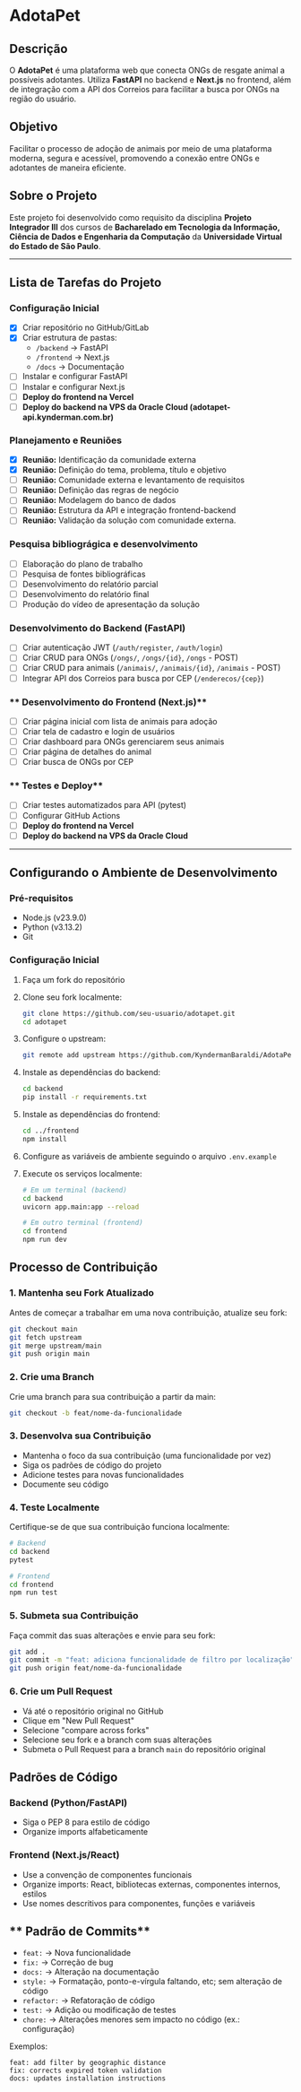 # AdotaPet

## **Descrição**

O **AdotaPet** é uma plataforma web que conecta ONGs de resgate animal a possíveis adotantes. Utiliza **FastAPI** no backend e **Next.js** no frontend, além de integração com a API dos Correios para facilitar a busca por ONGs na região do usuário.

## **Objetivo**

Facilitar o processo de adoção de animais por meio de uma plataforma moderna, segura e acessível, promovendo a conexão entre ONGs e adotantes de maneira eficiente.

## **Sobre o Projeto**

Este projeto foi desenvolvido como requisito da disciplina **Projeto Integrador III** dos cursos de **Bacharelado em Tecnologia da Informação, Ciência de Dados e Engenharia da Computação** da **Universidade Virtual do Estado de São Paulo**.

---

## **Lista de Tarefas do Projeto**

### **Configuração Inicial**

- [x] Criar repositório no GitHub/GitLab
- [x] Criar estrutura de pastas:
  - `/backend` → FastAPI
  - `/frontend` → Next.js
  - `/docs` → Documentação
- [ ] Instalar e configurar FastAPI
- [ ] Instalar e configurar Next.js
- [ ] **Deploy do frontend na Vercel**
- [ ] **Deploy do backend na VPS da Oracle Cloud (adotapet-api.kynderman.com.br)**

### **Planejamento e Reuniões**

- [x] **Reunião:** Identificação da comunidade externa
- [x] **Reunião:** Definição do tema, problema, título e objetivo
- [ ] **Reunião:** Comunidade externa e levantamento de requisitos
- [ ] **Reunião:** Definição das regras de negócio
- [ ] **Reunião:** Modelagem do banco de dados
- [ ] **Reunião:** Estrutura da API e integração frontend-backend
- [ ] **Reunião:** Validação da solução com comunidade externa.

### **Pesquisa bibliográgica e desenvolvimento**

- [ ] Elaboração do plano de trabalho
- [ ] Pesquisa de fontes bibliográficas
- [ ] Desenvolvimento do relatório parcial
- [ ] Desenvolvimento do relatório final
- [ ] Produção do vídeo de apresentação da solução

### **Desenvolvimento do Backend (FastAPI)**

- [ ] Criar autenticação JWT (`/auth/register`, `/auth/login`)
- [ ] Criar CRUD para ONGs (`/ongs/`, `/ongs/{id}`, `/ongs` - POST)
- [ ] Criar CRUD para animais (`/animais/`, `/animais/{id}`, `/animais` - POST)
- [ ] Integrar API dos Correios para busca por CEP (`/enderecos/{cep}`)

### ** Desenvolvimento do Frontend (Next.js)**

- [ ] Criar página inicial com lista de animais para adoção
- [ ] Criar tela de cadastro e login de usuários
- [ ] Criar dashboard para ONGs gerenciarem seus animais
- [ ] Criar página de detalhes do animal
- [ ] Criar busca de ONGs por CEP

### ** Testes e Deploy**

- [ ] Criar testes automatizados para API (pytest)
- [ ] Configurar GitHub Actions
- [ ] **Deploy do frontend na Vercel**
- [ ] **Deploy do backend na VPS da Oracle Cloud**

---

## Configurando o Ambiente de Desenvolvimento

### Pré-requisitos

- Node.js (v23.9.0)
- Python (v3.13.2)
- Git

### Configuração Inicial

1. Faça um fork do repositório
2. Clone seu fork localmente:

   ```bash
   git clone https://github.com/seu-usuario/adotapet.git
   cd adotapet
   ```

3. Configure o upstream:

   ```bash
   git remote add upstream https://github.com/KyndermanBaraldi/AdotaPet.git
   ```

4. Instale as dependências do backend:

   ```bash
   cd backend
   pip install -r requirements.txt
   ```

5. Instale as dependências do frontend:

   ```bash
   cd ../frontend
   npm install
   ```

6. Configure as variáveis de ambiente seguindo o arquivo `.env.example`

7. Execute os serviços localmente:

   ```bash
   # Em um terminal (backend)
   cd backend
   uvicorn app.main:app --reload

   # Em outro terminal (frontend)
   cd frontend
   npm run dev
   ```

## Processo de Contribuição

### 1. Mantenha seu Fork Atualizado

Antes de começar a trabalhar em uma nova contribuição, atualize seu fork:

```bash
git checkout main
git fetch upstream
git merge upstream/main
git push origin main
```

### 2. Crie uma Branch

Crie uma branch para sua contribuição a partir da main:

```bash
git checkout -b feat/nome-da-funcionalidade
```

### 3. Desenvolva sua Contribuição

- Mantenha o foco da sua contribuição (uma funcionalidade por vez)
- Siga os padrões de código do projeto
- Adicione testes para novas funcionalidades
- Documente seu código

### 4. Teste Localmente

Certifique-se de que sua contribuição funciona localmente:

```bash
# Backend
cd backend
pytest

# Frontend
cd frontend
npm run test
```

### 5. Submeta sua Contribuição

Faça commit das suas alterações e envie para seu fork:

```bash
git add .
git commit -m "feat: adiciona funcionalidade de filtro por localização"
git push origin feat/nome-da-funcionalidade
```

### 6. Crie um Pull Request

- Vá até o repositório original no GitHub
- Clique em "New Pull Request"
- Selecione "compare across forks"
- Selecione seu fork e a branch com suas alterações
- Submeta o Pull Request para a branch `main` do repositório original

## Padrões de Código

### Backend (Python/FastAPI)

- Siga o PEP 8 para estilo de código
- Organize imports alfabeticamente

### Frontend (Next.js/React)

- Use a convenção de componentes funcionais
- Organize imports: React, bibliotecas externas, componentes internos, estilos
- Use nomes descritivos para componentes, funções e variáveis

## ** Padrão de Commits**

- `feat:` → Nova funcionalidade
- `fix:` → Correção de bug
- `docs:` → Alteração na documentação
- `style:` → Formatação, ponto-e-vírgula faltando, etc; sem alteração de código
- `refactor:` → Refatoração de código
- `test:` → Adição ou modificação de testes
- `chore:` → Alterações menores sem impacto no código (ex.: configuração)

Exemplos:

```
feat: add filter by geographic distance
fix: corrects expired token validation
docs: updates installation instructions
```
